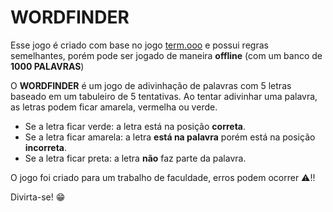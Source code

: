 # WORDFINDER

Esse jogo é criado com base no jogo [term.ooo](https://term.ooo) e possui regras semelhantes, porém pode ser jogado de maneira **offline** (com um banco de **1000 PALAVRAS**)

O **WORDFINDER** é um jogo de adivinhação de palavras com 5 letras baseado em um tabuleiro de 5 tentativas. Ao tentar adivinhar uma palavra, as letras podem ficar amarela, vermelha ou verde.

- Se a letra ficar verde: a letra está na posição **correta**.
- Se a letra ficar amarela: a letra **está na palavra** porém está na posição **incorreta**.
- Se a letra ficar preta: a letra **não** faz parte da palavra.

O jogo foi criado para um trabalho de faculdade, erros podem ocorrer ⚠!!

Divirta-se! 😁
